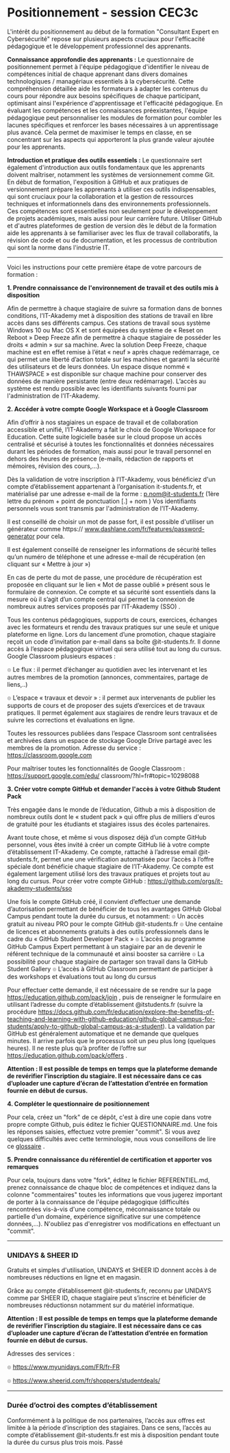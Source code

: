 # Positionnement - session CEC3c

L'intérêt du positionnement au début de la formation "Consultant Expert en Cybersécurité" repose sur plusieurs aspects cruciaux pour l'efficacité pédagogique et le développement professionnel des apprenants.

**Connaissance approfondie des apprenants :**
Le questionnaire de positionnement permet à l'équipe pédagogique d'identifier le niveau de compétences initial de chaque apprenant dans divers domaines technologiques / managériaux essentiels à la cybersécurité. Cette compréhension détaillée aide les formateurs à adapter les contenus du cours pour répondre aux besoins spécifiques de chaque participant, optimisant ainsi l'expérience d'apprentissage et l'efficacité pédagogique.
En évaluant les compétences et les connaissances préexistantes, l'équipe pédagogique peut personnaliser les modules de formation pour combler les lacunes spécifiques et renforcer les bases nécessaires à un apprentissage plus avancé. Cela permet de maximiser le temps en classe, en se concentrant sur les aspects qui apporteront la plus grande valeur ajoutée pour les apprenants.

**Introduction et pratique des outils essentiels :**
Le questionnaire sert également d'introduction aux outils fondamentaux que les apprenants doivent maîtriser, notamment les systèmes de versionnement comme Git. En début de formation, l'exposition à GitHub et aux pratiques de versionnement prépare les apprenants à utiliser ces outils indispensables, qui sont cruciaux pour la collaboration et la gestion de ressources techniques et informationnels dans des environnements professionnels. Ces compétences sont essentielles non seulement pour le développement de projets académiques, mais aussi pour leur carrière future.
Utiliser GitHub et d'autres plateformes de gestion de version dès le début de la formation aide les apprenants à se familiariser avec les flux de travail collaboratifs, la révision de code et ou de documentation, et les processus de contribution qui sont la norme dans l'industrie IT. 

---

Voici les instructions pour cette première étape de votre parcours de formation : 

**1. Prendre connaissance de l'environnement de travail et des outils mis à disposition**

Afin de permettre à chaque stagiaire de suivre sa formation dans de bonnes conditions, l’IT-Akademy met
à disposition des stations de travail en libre accès dans ses différents campus. Ces stations de travail sous
système Windows 10 ou Mac OS X et  sont équipées du système de « Reset on
Reboot » Deep Freeze afin de permettre à chaque stagiaire de posséder les droits « admin » sur sa
machine. Avec la solution Deep Freeze, chaque machine est en effet remise à l’état « neuf » après chaque
redémarrage, ce qui permet une liberté d’action totale sur les machines et garanti la sécurité des
utilisateurs et de leurs données. Un espace disque nommé « THAWSPACE » est disponible sur chaque
machine pour conserver des données de manière persistante (entre deux redémarrage).
L’accès au système est rendu possible avec les identifiants suivants fourni par l'administration de l'IT-Akademy.


**2. Accéder à votre compte Google Workspace et à Google Classroom**

Afin d’offrir à nos stagiaires un espace de travail et de collaboration accessible et unifié, l’IT-Akademy a fait
le choix de Google Workspace for Education. Cette suite logicielle basée sur le cloud propose un accès
centralisé et sécurisé à toutes les fonctionnalités et données nécessaires durant les périodes de formation,
mais aussi pour le travail personnel en dehors des heures de présence (e-mails, rédaction de rapports et
mémoires, révision des cours,…).

Dès la validation de votre inscription à l’IT-Akademy, vous bénéficiez d'un compte d’établissement
appartenant à l’organisation it-students.fr, et matérialisé par une adresse e-mail de la forme :
p.nom@it-students.fr (1ère lettre du prénom + point de ponctuation [.] + nom )
Vos identifiants personnels vous sont transmis par l'administration de l'IT-Akademy.

Il est conseillé de choisir un mot de passe fort, il est possible d'utiliser un générateur comme https://
www.dashlane.com/fr/features/password-generator pour cela.

Il est également conseillé de renseigner les informations de sécurité telles qu’un numéro de téléphone et
une adresse e-mail de récupération (en cliquant sur « Mettre à jour »)

En cas de perte du mot de passe, une procédure de récupération est proposée en cliquant sur le lien
« Mot de passe oublié » présent sous le formulaire de connexion.
Ce compte et sa sécurité sont essentiels dans la mesure où il s’agit d’un compte central qui permet la
connexion de nombreux autres services proposés par l’IT-Akademy (SSO) .

Tous les contenus pédagogiques, supports de cours, exercices, échanges avec les formateurs et rendu
des travaux pratiques sur une seule et unique plateforme en ligne.
Lors du lancement d’une promotion, chaque stagiaire reçoit un code d’invitation par e-mail dans sa boîte
@it-students.fr. Il donne accès à l’espace pédagogique virtuel qui sera utilisé tout au long du cursus.
Google Classroom plusieurs espaces :

๏ Le flux : il permet d’échanger au quotidien avec les intervenant et les autres membres de la promotion
(annonces, commentaires, partage de liens,..)

๏ L’espace « travaux et devoir » : il permet aux intervenants de publier les supports de cours et de
proposer des sujets d’exercices et de travaux pratiques. Il permet également aux stagiaires de rendre
leurs travaux et de suivre les corrections et évaluations en ligne.

  Toutes les ressources publiées dans l’espace Classroom sont centralisées et archivées dans un espace de
stockage Google Drive partagé avec les membres de la promotion.
Adresse du service : https://classroom.google.com

Pour maîtriser toutes les fonctionnalités de Google Classroom : https://support.google.com/edu/
classroom/?hl=fr#topic=10298088

**3. Créer votre compte GitHub et demander l'accès à votre Github Student Pack**

Très engagée dans le monde de l’éducation, Github a mis à disposition de nombreux outils dont le
« student pack » qui offre plus de milliers d'euros de gratuité pour les étudiants et stagiaires issus des
écoles partenaires.

Avant toute chose, et même si vous disposez déjà d’un compte GitHub personnel, vous êtes invité à
créer un compte GitHub lié à votre compte d’établissement IT-Akademy. Ce compte, rattaché à l’adresse email
@it-students.fr, permet une une vérification automatisée pour l’accès à l’offre spéciale dont bénéficie
chaque stagiaire de l’IT-Akademy. Ce compte est également largement utilisé lors des travaux pratiques
et projets tout au long du cursus.
Pour créer votre compte GitHub : https://github.com/orgs/it-akademy-students/sso 

Une fois le compte GitHub créé, il convient d’effectuer une demande d’autorisation permettant de
bénéficier de tous les avantages GitHub Global Campus pendant toute la durée du cursus, et
notamment:
๏ Un accès gratuit au niveau PRO pour le compte GitHub @it-students.fr
๏ Une centaine de licences et abonnements gratuits à des outils professionnels dans le cadre du
« GitHub Student Developer Pack » 
๏ L’accès au programme GitHub Campus Expert permettant à un stagiaire par an de devenir le référent
technique de la communauté et ainsi booster sa carrière
๏ La possibilité pour chaque stagiaire de partager son travail dans la GitHub Student Gallery
๏ L’accès à GitHub Classroom permettant de participer à des workshops et évaluations tout au long du
cursus

Pour effectuer cette demande, il est nécessaire de se rendre sur la page https://education.github.com/pack/join ,
puis de renseigner le formulaire en utilisant l’adresse du compte d’établissement @itstudents.fr 
(suivre la procédure https://docs.github.com/fr/education/explore-the-benefits-of-teaching-and-learning-with-github-education/github-global-campus-for-students/apply-to-github-global-campus-as-a-student).
La validation par GitHub est généralement automatique et ne demande que quelques minutes. Il arrive
parfois que le processus soit un peu plus long (quelques heures). Il ne reste plus qu’à profiter de l’offre
sur https://education.github.com/pack/offers .

**Attention : Il est possible de temps en temps que la plateforme demande de revérifier l’inscription du
stagiaire. Il est nécessaire dans ce cas d’uploader une capture d’écran de l’attestation d’entrée en
formation fournie en début de cursus.**

**4. Compléter le questionnaire de positionnement**

Pour cela, créez un "fork" de ce dépôt, c'est à dire une copie dans votre propre compte Github, puis éditez le fichier QUESTIONNAIRE.md. Une fois les réponses saisies, effectuez votre premier "commit". 
Si vous avez quelques difficultés avec cette terminologie, nous vous conseillons de lire ce [glossaire](https://docs.github.com/fr/get-started/learning-about-github/github-glossary) .

**5. Prendre connaissance du référentiel de certification et apporter vos remarques**

Pour cela, toujours dans votre "fork", éditez le fichier REFERENTIEL.md, prenez connaissance de chaque bloc de compétences et indiquez dans la colonne "commentaires" toutes les informations que vous jugerez important de porter à la connaissance de l'équipe pédagogique (difficultés rencontrées vis-à-vis d'une compétence, méconnaissance totale ou partielle d'un domaine, expérience significative sur une compétence données,...). N'oubliez pas d'enregistrer vos modifications en effectuant un "commit".

---

### UNIDAYS & SHEER ID

Gratuits et simples
d'utilisation, UNiDAYS et SHEER ID donnent accès à de nombreuses réductions en ligne et en
magasin.

Grâce au compte d’établissement @it-students.fr, reconnu par UNIDAYS comme par SHEER ID, chaque
stagiaire peut s’inscrire et bénéficier de nombreuses réductionsn notamment sur du matériel informatique.

**Attention : Il est possible de temps en temps que la plateforme demande de revérifier l’inscription du
stagiaire. Il est nécessaire dans ce cas d’uploader une capture d’écran de l’attestation d’entrée en
formation fournie en début de cursus.**

Adresses des services :

๏ https://www.myunidays.com/FR/fr-FR

๏ https://www.sheerid.com/fr/shoppers/studentdeals/

---

### Durée d’octroi des comptes d’établissement

Conformément à la politique de nos partenaires, l’accès aux offres est limitée à la période d’inscription
des stagiaires. Dans ce sens, l’accès au compte d’établissement @it-students.fr est mis à disposition
pendant toute la durée du cursus plus trois mois. Passé
